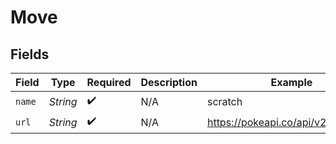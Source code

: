 # Move


## Fields

| Field                              | Type                               | Required                           | Description                        | Example                            |
| ---------------------------------- | ---------------------------------- | ---------------------------------- | ---------------------------------- | ---------------------------------- |
| `name`                             | *String*                           | :heavy_check_mark:                 | N/A                                | scratch                            |
| `url`                              | *String*                           | :heavy_check_mark:                 | N/A                                | https://pokeapi.co/api/v2/move/10/ |